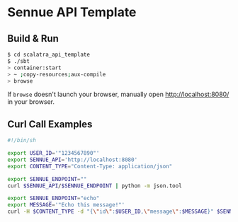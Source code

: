 # Sennue API Template #

## Build & Run ##

```sh
$ cd scalatra_api_template
$ ./sbt
> container:start
> ~ ;copy-resources;aux-compile
> browse
```

If `browse` doesn't launch your browser, manually open [http://localhost:8080/](http://localhost:8080/) in your browser.

## Curl Call Examples ##

```sh
#!/bin/sh

export USER_ID='"1234567890"'
export SENNUE_API='http://localhost:8080'
export CONTENT_TYPE="Content-Type: application/json"

export SENNUE_ENDPOINT=""
curl $SENNUE_API/$SENNUE_ENDPOINT | python -m json.tool

export SENNUE_ENDPOINT="echo"
export MESSAGE='"Echo this message!"'
curl -H $CONTENT_TYPE -d "{\"id\":$USER_ID,\"message\":$MESSAGE}" $SENNUE_API/$SENNUE_ENDPOINT | python -m json.tool
```

